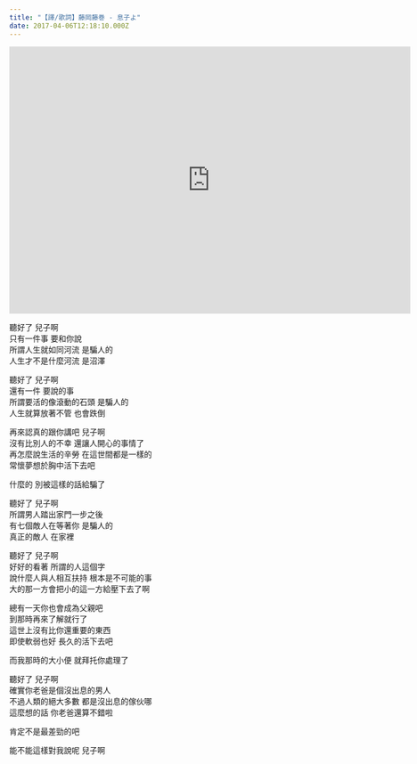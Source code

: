 ```yaml
---
title: "【譯/歌詞】藤岡藤巻 - 息子よ"
date: 2017-04-06T12:18:10.000Z
---
```


<iframe width="720" height="480" src="https://www.youtube.com/embed/_XRJ8CYm3_8" frameborder="0" allow="accelerometer; autoplay; clipboard-write; encrypted-media; gyroscope; picture-in-picture" allowfullscreen></iframe>

聽好了 兒子啊
<br>只有一件事 要和你說
<br>所謂人生就如同河流 是騙人的
<br>人生才不是什麼河流 是沼澤

聽好了 兒子啊
<br>還有一件 要說的事
<br>所謂要活的像滾動的石頭 是騙人的
<br>人生就算放著不管 也會跌倒

再來認真的跟你講吧 兒子啊
<br>沒有比別人的不幸 還讓人開心的事情了
<br>再怎麼說生活的辛勞 在這世間都是一樣的
<br>常懷夢想於胸中活下去吧

什麼的 別被這樣的話給騙了

聽好了 兒子啊
<br>所謂男人踏出家門一步之後
<br>有七個敵人在等著你 是騙人的
<br>真正的敵人 在家裡

聽好了 兒子啊
<br>好好的看著 所謂的人這個字
<br>說什麼人與人相互扶持 根本是不可能的事
<br>大的那一方會把小的這一方給壓下去了啊

總有一天你也會成為父親吧
<br>到那時再來了解就行了
<br>這世上沒有比你還重要的東西
<br>即使軟弱也好 長久的活下去吧

而我那時的大小便 就拜托你處理了

聽好了 兒子啊
<br>確實你老爸是個沒出息的男人
<br>不過人類的絕大多數 都是沒出息的傢伙哪
<br>這麼想的話 你老爸還算不錯啦

肯定不是最差勁的吧

能不能這樣對我說呢 兒子啊
